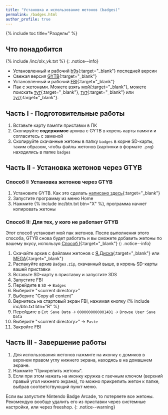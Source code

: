 ```yaml
---
title: "Установка и использование жетонов (badges)"
permalink: /badges.html
author_profile: true
---
```


{% include toc title="Разделы" %}

## Что понадобится
<a name="what_need" /> 

{% include /inc/olx_vk.txt %}
{: .notice--info}

* Установленный и рабочий [b9s](updating-b9s){:target="_blank"} последней версии 
* Свежая версия [GYTB](https://github.com/chaoskagami/GYTB/releases/download/alt-rel1/GYTB.cia){:target="_blank"} 
* Установленный и рабочий [FBI](fbi){:target="_blank"}
* Пак с жетонами. Можете взять [мой](https://goo.gl/KWHtCH){:target="_blank"}, можете поискать [тут](https://3dsthemesarchive.site/?type=badges){:target="_blank"}, [тут](https://themeplaza.eu/?category=badges&query=&sort=newest){:target="_blank"} или [тут](https://gbatemp.net/threads/nintendo-badge-arcade-badges-collection.405667/){:target="_blank"}.

## Часть I - Подготовительные работы

1. Вставьте карту памяти приставки в ПК
1. Скопируйте **содержимое** архива с GYTB в корень карты памяти и согласитесь с заменой
1. Скопируйте скачанные жетоны в папку `badges` в корне SD-карты, таким образом, чтобы файлы жетонов (картинки в формате `.png`) находились в папке `badges`

## Часть II - Установка жетонов через GTYB

### Способ I: Установка жетонов через GTYB

1. Установите GYTB. Как это сделать [написано здесь](games#способ-ii---fbi){:target="_blank"}
1. Запустите программу из меню Home
1. Нажмите {% include inc/btn.txt btn="X" %}, программа начнет копировать жетоны

### Способ II: Для тех, у кого не работает GTYB

Этот способ установит мой пак жетонов. После выполнения этого способа, GTYB снова будет работать и вы сможете добавить жетоны по вашему вкусу, используя [Способ I](badges#part2a){:target="_blank"}
{: .notice--info}

1. Скачайте архив с файлами жетонов с [Я.Диска](https://yadi.sk/d/2mwMKtaZ3Kt4Hm){:target="_blank"} или [MEGA](https://mega.nz/#!0h0B2TaQ!95bjmMWYN1VHomezFLvtN9ThJATJfgxDQKd4_gGMbNk){:target="_blank"}
1. Распакуйте архив `Badges.zip`, скачанный выше, в корень SD-карты вашей приставки
1. Вставьте SD-карту в приставку и запустите 3DS
1. Запустите FBI
1. Перейдите в `SD` -> `Badges`
1. Выберите "\<current directory>"
1. Выберите "Copy all content"
1. Вернитесь на стартовый экран FBI, нажимая кнопку {% include inc/btn.txt btn="B" %}
1. Перейдите в `Ext Save Data` -> `00000000000014D1` -> `Browse User Save Data`
1. Выберите "\<current directory>" -> `Paste`
1. Закройте FBI 

## Часть III - Завершение работы

1. Для использования жетонов нажмите на иконку с домиков в верхнем правом углу нижнего экрана, находясь в на домашнем экране. 
1. Нажмите "Прикрепить жетоны".
1. Если при этом нажать на иконку кружка с гаечным ключом (верхний правый угол нижнего экрана), то можно прикрепить жетон к папке, выбрав соответствующий пункт меню.

Если вы запустите Nintendo Badge Arcade, то потеряете все жетоны. Рекомендую вообще удалить его из приставки через системные настройки, или через freeshop. 
{: .notice--warning}

